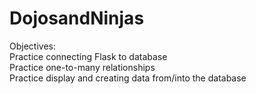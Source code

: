 # DojosandNinjas
Objectives: <br> 
Practice connecting Flask to database <br> 
Practice one-to-many relationships <br>
Practice display and creating data from/into the database
